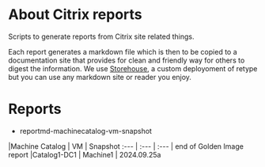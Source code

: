 # About Citrix reports

Scripts to generate reports from Citrix site related things.

Each report generates a markdown file which is then to be copied to a documentation site that provides for clean and friendly way for others to digest the information. We use [Storehouse](https://github.com/virtualizebrief/collection/tree/main/retype), a custom deployoment of retype but you can use any markdown site or reader you enjoy.

# Reports

- reportmd-machinecatalog-vm-snapshot

|Machine Catalog | VM | Snapshot
:--- | :--- | :--- | end of Golden Image report
|Catalog1-DC1 | Machine1 | 2024.09.25a
